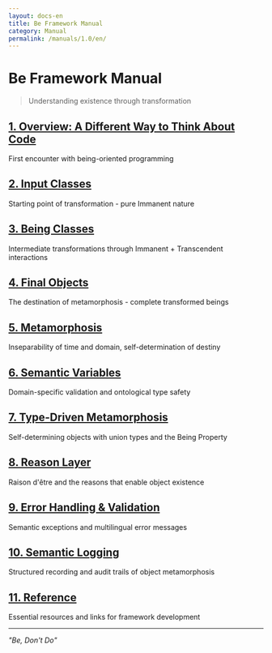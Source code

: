 ```yaml
---
layout: docs-en
title: Be Framework Manual
category: Manual
permalink: /manuals/1.0/en/
---
```


# Be Framework Manual

> Understanding existence through transformation

## [1. Overview: A Different Way to Think About Code](01-overview.html)
First encounter with being-oriented programming

## [2. Input Classes](02-input-classes.html)
Starting point of transformation - pure Immanent nature

## [3. Being Classes](03-being-classes.html)
Intermediate transformations through Immanent + Transcendent interactions

## [4. Final Objects](04-final-objects.html)
The destination of metamorphosis - complete transformed beings

## [5. Metamorphosis](05-metamorphosis.html)
Inseparability of time and domain, self-determination of destiny

## [6. Semantic Variables](06-semantic-variables.html)
Domain-specific validation and ontological type safety

## [7. Type-Driven Metamorphosis](07-type-driven-metamorphosis.html)
Self-determining objects with union types and the Being Property

## [8. Reason Layer](08-reason-layer.html)
Raison d'être and the reasons that enable object existence

## [9. Error Handling & Validation](09-error-handling.html)
Semantic exceptions and multilingual error messages

## [10. Semantic Logging](10-semantic-logging.html)
Structured recording and audit trails of object metamorphosis

## [11. Reference](11-reference-resources.html)
Essential resources and links for framework development

---

*"Be, Don't Do"*